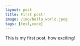 ```yaml
---
layout: post
title: First post!
image: /img/hello_world.jpeg
tags: [test,code]
---
```


This is my first post, how exciting!
